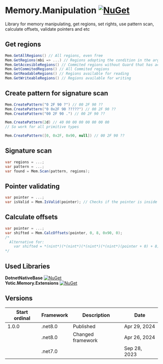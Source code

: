 # Memory.Manipulation [![NuGet](https://img.shields.io/nuget/v/Memory.Manipulation.svg)](https://www.nuget.org/packages/Memory.Manipulation)

Library for memory manipulating, get regions, set rights, use pattern scan, calculate offsets, validate pointers and etc

Get regions
------------------------------
```C#
Mem.GetAllRegions() // All regions, even free
Mem.GetRegions(mbi => ...) // Regions adopting the condition in the arguments
Mem.GetAccesibleRegions() // Commited regions without Guard that has access flags
Mem.GetCommitedRegions() // All Commited regions
Mem.GetReadableRegions() // Regions available for reading
Mem.GetWriteableRegions() // Regions available for writing
```

Create pattern for signature scan
------------------------------
```C#
Mem.CreatePattern("0 2F 90 ?") // 00 2F 90 ??
Mem.CreatePattern("0 0x2F 90 ?????") // 00 2F 90 ??
Mem.CreatePattern("00 2F 90 .") // 00 2F 90 ??

Mem.CreatePattern(2d) // 40 00 00 00 00 00 00 00
// So work for all primitive types

Mem.CreatePattern([0, 0x2F, 0x90, null]) // 00 2F 90 ??
```

Signature scan
------------------------------
```C#
var regions = ...;
var pattern = ...;
var found = Mem.Scan(pattern, regions);
```

Pointer validating
------------------------------
```C#
var pointer = ...;
var isValid = Mem.IsValid(pointer); // Checks if the pointer is inside the commited region
```

Calculate offsets
------------------------------
```C#
var pointer = ...;
var shifted = Mem.CalcOffsets(pointer, 0, 8, 0x90, 0);
/*
  Alternative for:
    var shifted = *(nint*)(*(nint*)(*(nint*)(*(nint*)(pointer + 0) + 8) + 0x90) + 0);
*/
```

Used Libraries
------------------------------
**DotnetNativeBase** [![NuGet](https://img.shields.io/nuget/v/DotnetNativeBase.svg)](https://www.nuget.org/packages/DotnetNativeBase) \
**Yotic.Memory.Extensions** [![NuGet](https://img.shields.io/nuget/v/Yotic.Memory.Extensions.svg)](https://www.nuget.org/packages/Yotic.Memory.Extensions)

Versions
------------------------------
| Start ordinal | Framework | Description                  | Date         |
| ---           | ---       | ---                          | ---          |
| 1.0.0         | .net8.0   | Published                    | Apr 29, 2024 |
|               | .net8.0   | Changed framework            | Apr 26, 2024 |
|               | .net7.0   |                              | Sep 28, 2023 |
